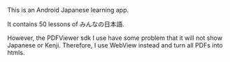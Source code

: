 This is an Android Japanese learning app. 

It contains 50 lessons of みんなの日本語.

However, the PDFViewer sdk I use have some problem that it will not show Japanese or Kenji. Therefore, I use WebView instead and turn all PDFs into htmls. 
